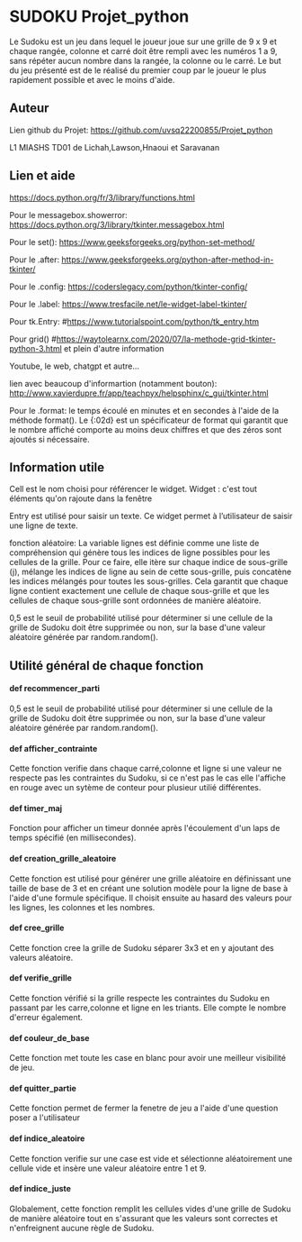 
# SUDOKU Projet_python 

Le Sudoku est un jeu dans lequel le joueur joue sur une grille de 9 x 9 et chaque rangée, colonne et carré doit être rempli avec les numéros 1 a 9, sans répéter aucun nombre dans la rangée, la colonne ou le carré. Le but du jeu présenté est de le réalisé du premier coup par le joueur le plus rapidement possible et avec le moins d'aide.


## Auteur

Lien github du Projet: https://github.com/uvsq22200855/Projet_python

L1 MIASHS TD01 de Lichah,Lawson,Hnaoui et Saravanan


## Lien et aide

https://docs.python.org/fr/3/library/functions.html

Pour le messagebox.showerror: https://docs.python.org/3/library/tkinter.messagebox.html

Pour le  set(): https://www.geeksforgeeks.org/python-set-method/

Pour le .after: https://www.geeksforgeeks.org/python-after-method-in-tkinter/

Pour le .config: https://coderslegacy.com/python/tkinter-config/

Pour le .label: https://www.tresfacile.net/le-widget-label-tkinter/

Pour tk.Entry: #https://www.tutorialspoint.com/python/tk_entry.htm

Pour grid() #https://waytolearnx.com/2020/07/la-methode-grid-tkinter-python-3.html et plein d'autre information

Youtube, le web, chatgpt et autre...

lien avec beaucoup d'informartion (notamment bouton): http://www.xavierdupre.fr/app/teachpyx/helpsphinx/c_gui/tkinter.html 

Pour le .format: le temps écoulé en minutes et en secondes à l'aide de la méthode format(). Le {:02d} est un spécificateur de format qui garantit que le nombre affiché comporte au moins deux chiffres et que des zéros sont ajoutés si nécessaire.
## Information utile

Cell est  le nom choisi pour référencer le widget.
Widget : c'est tout éléments qu'on rajoute dans la fenêtre

Entry est utilisé pour saisir un texte. Ce widget permet à l’utilisateur de saisir une ligne de texte. 

fonction aléatoire: La variable lignes est définie comme une liste de compréhension qui génère tous les indices de ligne possibles pour les cellules de la grille. Pour ce faire, elle itère sur chaque indice de sous-grille (j), mélange les indices de ligne au sein de cette sous-grille, puis concatène les indices mélangés pour toutes les sous-grilles. Cela garantit que chaque ligne contient exactement une cellule de chaque sous-grille et que les cellules de chaque sous-grille sont ordonnées de manière aléatoire.

0,5 est le seuil de probabilité utilisé pour déterminer si une cellule de la grille de Sudoku doit être supprimée ou non, sur la base d'une valeur aléatoire générée par random.random().



## Utilité général de chaque fonction

#### def recommencer_parti

0,5 est le seuil de probabilité utilisé pour déterminer si une cellule de la grille de Sudoku doit être supprimée ou non, sur la base d'une valeur aléatoire générée par random.random().

#### def afficher_contrainte

Cette fonction verifie dans chaque carré,colonne et ligne si une valeur ne respecte pas les contraintes du Sudoku, si ce n'est pas le cas elle l'affiche en rouge avec un sytème de conteur pour plusieur utilié différentes.

#### def timer_maj 

Fonction pour afficher un timeur donnée après l'écoulement d'un laps de temps spécifié (en millisecondes).

#### def creation_grille_aleatoire 

Cette fonction est utilisé pour générer une grille aléatoire en définissant une taille de base de 3 et en créant une solution modèle pour la ligne de base à l'aide d'une formule spécifique. Il choisit ensuite au hasard des valeurs pour les lignes, les colonnes et les nombres.

#### def cree_grille 

Cette fonction cree la grille de Sudoku séparer 3x3 et en y ajoutant des valeurs aléatoire.

#### def verifie_grille 

Cette fonction vérifié si la grille respecte les contraintes du Sudoku en passant par les carre,colonne et ligne en les triants. Elle compte le nombre d'erreur également.

#### def couleur_de_base

Cette fonction met toute les case en blanc pour avoir une meilleur visibilité de jeu.

#### def quitter_partie 

Cette fonction permet de fermer la fenetre de jeu a l'aide d'une question poser a l'utilisateur 

#### def indice_aleatoire 

Cette fonction verifie sur une case est vide et sélectionne aléatoirement une cellule vide et insère une valeur aléatoire entre 1 et 9.

#### def indice_juste 

Globalement, cette fonction remplit les cellules vides d'une grille de Sudoku de manière aléatoire tout en s'assurant que les valeurs sont correctes et n'enfreignent aucune règle de Sudoku.

